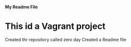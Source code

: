 **My Readme File**
# This id a  Vagrant project 
Created thr repository called zero day 
Created a Readme file
